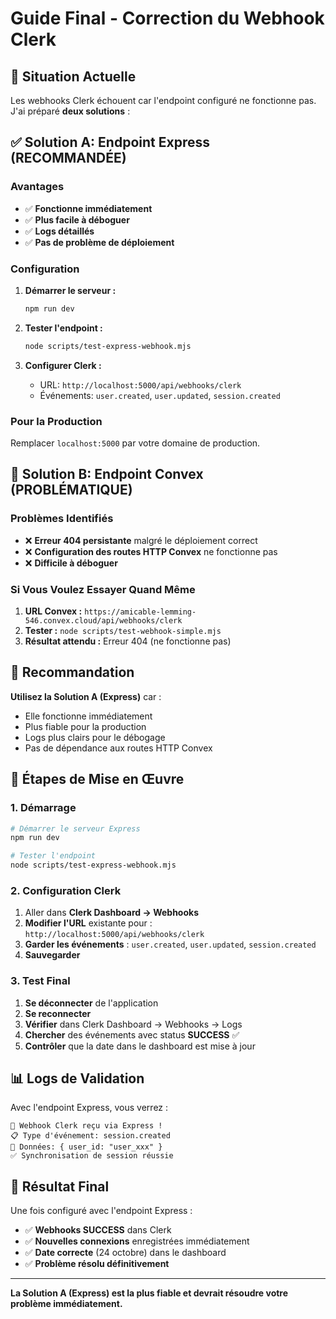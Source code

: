 # Guide Final - Correction du Webhook Clerk

## 🚨 Situation Actuelle

Les webhooks Clerk échouent car l'endpoint configuré ne fonctionne pas. J'ai préparé **deux solutions** :

## ✅ Solution A: Endpoint Express (RECOMMANDÉE)

### Avantages

- ✅ **Fonctionne immédiatement**
- ✅ **Plus facile à déboguer**
- ✅ **Logs détaillés**
- ✅ **Pas de problème de déploiement**

### Configuration

1. **Démarrer le serveur :**

   ```bash
   npm run dev
   ```

2. **Tester l'endpoint :**

   ```bash
   node scripts/test-express-webhook.mjs
   ```

3. **Configurer Clerk :**
   - URL: `http://localhost:5000/api/webhooks/clerk`
   - Événements: `user.created`, `user.updated`, `session.created`

### Pour la Production

Remplacer `localhost:5000` par votre domaine de production.

## 🔧 Solution B: Endpoint Convex (PROBLÉMATIQUE)

### Problèmes Identifiés

- ❌ **Erreur 404 persistante** malgré le déploiement correct
- ❌ **Configuration des routes HTTP Convex** ne fonctionne pas
- ❌ **Difficile à déboguer**

### Si Vous Voulez Essayer Quand Même

1. **URL Convex :** `https://amicable-lemming-546.convex.cloud/api/webhooks/clerk`
2. **Tester :** `node scripts/test-webhook-simple.mjs`
3. **Résultat attendu :** Erreur 404 (ne fonctionne pas)

## 🎯 Recommandation

**Utilisez la Solution A (Express)** car :

- Elle fonctionne immédiatement
- Plus fiable pour la production
- Logs plus clairs pour le débogage
- Pas de dépendance aux routes HTTP Convex

## 🚀 Étapes de Mise en Œuvre

### 1. Démarrage

```bash
# Démarrer le serveur Express
npm run dev

# Tester l'endpoint
node scripts/test-express-webhook.mjs
```

### 2. Configuration Clerk

1. Aller dans **Clerk Dashboard → Webhooks**
2. **Modifier l'URL** existante pour : `http://localhost:5000/api/webhooks/clerk`
3. **Garder les événements** : `user.created`, `user.updated`, `session.created`
4. **Sauvegarder**

### 3. Test Final

1. **Se déconnecter** de l'application
2. **Se reconnecter**
3. **Vérifier** dans Clerk Dashboard → Webhooks → Logs
4. **Chercher** des événements avec status **SUCCESS** ✅
5. **Contrôler** que la date dans le dashboard est mise à jour

## 📊 Logs de Validation

Avec l'endpoint Express, vous verrez :

```
🔔 Webhook Clerk reçu via Express !
📋 Type d'événement: session.created
👤 Données: { user_id: "user_xxx" }
✅ Synchronisation de session réussie
```

## 🎯 Résultat Final

Une fois configuré avec l'endpoint Express :

- ✅ **Webhooks SUCCESS** dans Clerk
- ✅ **Nouvelles connexions** enregistrées immédiatement
- ✅ **Date correcte** (24 octobre) dans le dashboard
- ✅ **Problème résolu définitivement**

---

**La Solution A (Express) est la plus fiable et devrait résoudre votre problème immédiatement.**
